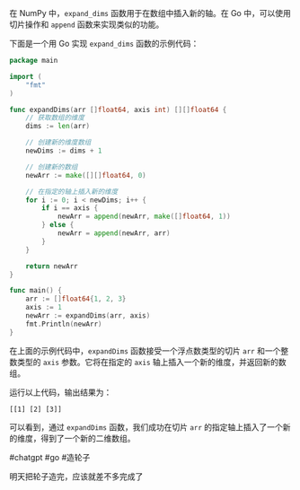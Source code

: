 在 NumPy 中，`expand_dims` 函数用于在数组中插入新的轴。在 Go 中，可以使用切片操作和 `append` 函数来实现类似的功能。

下面是一个用 Go 实现 `expand_dims` 函数的示例代码：

```go
package main

import (
	"fmt"
)

func expandDims(arr []float64, axis int) [][]float64 {
	// 获取数组的维度
	dims := len(arr)

	// 创建新的维度数组
	newDims := dims + 1

	// 创建新的数组
	newArr := make([][]float64, 0)

	// 在指定的轴上插入新的维度
	for i := 0; i < newDims; i++ {
		if i == axis {
			newArr = append(newArr, make([]float64, 1))
		} else {
			newArr = append(newArr, arr)
		}
	}

	return newArr
}

func main() {
	arr := []float64{1, 2, 3}
	axis := 1
	newArr := expandDims(arr, axis)
	fmt.Println(newArr)
}
```

在上面的示例代码中，`expandDims` 函数接受一个浮点数类型的切片 `arr` 和一个整数类型的 `axis` 参数。它将在指定的 `axis` 轴上插入一个新的维度，并返回新的数组。

运行以上代码，输出结果为：

```
[[1] [2] [3]]
```

可以看到，通过 `expandDims` 函数，我们成功在切片 `arr` 的指定轴上插入了一个新的维度，得到了一个新的二维数组。  

#chatgpt #go #造轮子

明天把轮子造完，应该就差不多完成了
